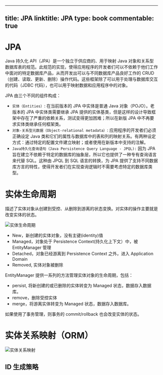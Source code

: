 
---
title: JPA
linktitle: JPA
type: book
commentable: true
---

# JPA

Java 持久化 API（JPA）是一个独立于供应商的、用于映射 Java 对象和关系型数据库表的规范。此规范的实现，使得应用程序的开发者们可以不依赖于他们工作中面对的特定数据库产品，从而开发出可以与不同数据库产品良好工作的 CRUD（创建、读取、更新、删除）操作代码。这些框架除了可以用于处理与数据库交互的代码（JDBC 代码），也可以用于映射数据和应用程序中的对象。

JPA 由三个不同的组件构成：

- `实体（Entities）`: 在当前版本的 JPA 中实体是普通 Java 对象（POJO）。老版本的 JPA 中实体类需要继承 JPA 提供的实体基类，但是这样的设计导致框架中存在了严重的依赖关系，测试变得更加困难；所以在新版 JPA 中不再要求实体类继承任何框架类。
- `对象-关系型元数据（Object-relational metadata）`: 应用程序的开发者们必须正确设定 Java 类和它们的属性与数据库中的表和列的映射关系。有两种设定方式：通过特定的配置文件建立映射；或者使用在新版本中支持的注解。
- `Java持久化查询语句（Java Persistence Query Language - JPQL):` 因为 JPA 旨在建立不依赖于特定的数据库的抽象层，所以它也提供了一种专有查询语言来代替 SQL。这种由 JPQL 到 SQL 语言的转换，为 JPA 提供了支持不同数据库方言的特性，使得开发者们在实现查询逻辑时不需要考虑特定的数据库类型。

# 实体生命周期

描述了实体对象从创建到受控、从删除到游离的状态变换。对实体的操作主要就是改变实体的状态。

![实体生命周期](https://s3.ax1x.com/2021/02/07/yNu46f.png)

- New，新创建的实体对象，没有主键(identity)值
- Managed，对象处于 Persistence Context(持久化上下文）中，被 EntityManager 管理
- Detached，对象已经游离到 Persistence Context 之外，进入 Application Domain
- Removed, 实体对象被删除

EntityManager 提供一系列的方法管理实体对象的生命周期，包括：

- persist, 将新创建的或已删除的实体转变为 Managed 状态，数据存入数据库。
- remove，删除受控实体
- merge，将游离实体转变为 Managed 状态，数据存入数据库。

如果使用了事务管理，则事务的 commit/rollback 也会改变实体的状态。

# 实体关系映射（ORM）

![实体关系映射](https://s3.ax1x.com/2021/02/07/yNKFhR.png)

## ID 生成策略

    